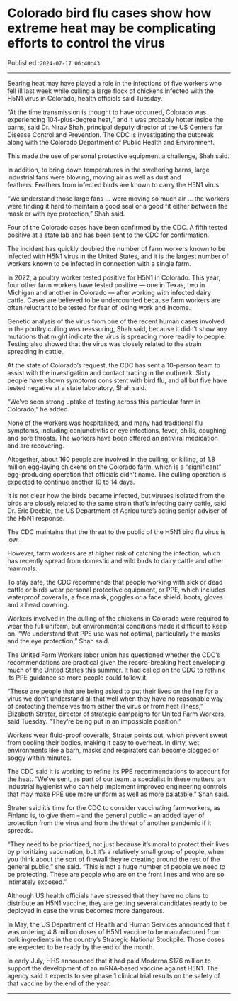# Colorado bird flu cases show how extreme heat may be complicating efforts to control the virus

Published :`2024-07-17 06:40:43`

---

Searing heat may have played a role in the infections of five workers who fell ill last week while culling a large flock of chickens infected with the H5N1 virus in Colorado, health officials said Tuesday.

“At the time transmission is thought to have occurred, Colorado was experiencing 104-plus-degree heat,” and it was probably hotter inside the barns, said Dr. Nirav Shah, principal deputy director of the US Centers for Disease Control and Prevention. The CDC is investigating the outbreak along with the Colorado Department of Public Health and Environment.

This made the use of personal protective equipment a challenge, Shah said.

In addition, to bring down temperatures in the sweltering barns, large industrial fans were blowing, moving air as well as dust and feathers. Feathers from infected birds are known to carry the H5N1 virus.

“We understand those large fans … were moving so much air … the workers were finding it hard to maintain a good seal or a good fit either between the mask or with eye protection,” Shah said.

Four of the Colorado cases have been confirmed by the CDC. A fifth tested positive at a state lab and has been sent to the CDC for confirmation.

The incident has quickly doubled the number of farm workers known to be infected with H5N1 virus in the United States, and it is the largest number of workers known to be infected in connection with a single farm.

In 2022, a poultry worker tested positive for H5N1 in Colorado. This year, four other farm workers have tested positive — one in Texas, two in Michigan and another in Colorado — after working with infected dairy cattle. Cases are believed to be undercounted because farm workers are often reluctant to be tested for fear of losing work and income.

Genetic analysis of the virus from one of the recent human cases involved in the poultry culling was reassuring, Shah said, because it didn’t show any mutations that might indicate the virus is spreading more readily to people. Testing also showed that the virus was closely related to the strain spreading in cattle.

At the state of Colorado’s request, the CDC has sent a 10-person team to assist with the investigation and contact tracing in the outbreak. Sixty people have shown symptoms consistent with bird flu, and all but five have tested negative at a state laboratory, Shah said.

“We’ve seen strong uptake of testing across this particular farm in Colorado,” he added.

None of the workers was hospitalized, and many had traditional flu symptoms, including conjunctivitis or eye infections, fever, chills, coughing and sore throats. The workers have been offered an antiviral medication and are recovering.

Altogether, about 160 people are involved in the culling, or killing, of 1.8 million egg-laying chickens on the Colorado farm, which is a “significant” egg-producing operation that officials didn’t name. The culling operation is expected to continue another 10 to 14 days.

It is not clear how the birds became infected, but viruses isolated from the birds are closely related to the same strain that’s infecting dairy cattle, said Dr. Eric Deeble, the US Department of Agriculture’s acting senior adviser of the H5N1 response.

The CDC maintains that the threat to the public of the H5N1 bird flu virus is low.

However, farm workers are at higher risk of catching the infection, which has recently spread from domestic and wild birds to dairy cattle and other mammals.

To stay safe, the CDC recommends that people working with sick or dead cattle or birds wear personal protective equipment, or PPE, which includes waterproof coveralls, a face mask, goggles or a face shield, boots, gloves and a head covering.

Workers involved in the culling of the chickens in Colorado were required to wear the full uniform, but environmental conditions made it difficult to keep on. “We understand that PPE use was not optimal, particularly the masks and the eye protection,” Shah said.

The United Farm Workers labor union has questioned whether the CDC’s recommendations are practical given the record-breaking heat enveloping much of the United States this summer. It had called on the CDC to rethink its PPE guidance so more people could follow it.

“These are people that are being asked to put their lives on the line for a virus we don’t understand all that well when they have no reasonable way of protecting themselves from either the virus or from heat illness,” Elizabeth Strater, director of strategic campaigns for United Farm Workers, said Tuesday. “They’re being put in an impossible position.”

Workers wear fluid-proof coveralls, Strater points out, which prevent sweat from cooling their bodies, making it easy to overheat. In dirty, wet environments like a barn, masks and respirators can become clogged or soggy within minutes.

The CDC said it is working to refine its PPE recommendations to account for the heat. “We’ve sent, as part of our team, a specialist in these matters, an industrial hygienist who can help implement improved engineering controls that may make PPE use more uniform as well as more palatable,” Shah said.

Strater said it’s time for the CDC to consider vaccinating farmworkers, as Finland is, to give them – and the general public – an added layer of protection from the virus and from the threat of another pandemic if it spreads.

“They need to be prioritized, not just because it’s moral to protect their lives by prioritizing vaccination, but it’s a relatively small group of people, when you think about the sort of firewall they’re creating around the rest of the general public,” she said. “This is not a huge number of people we need to be protecting. These are people who are on the front lines and who are so intimately exposed.”

Although US health officials have stressed that they have no plans to distribute an H5N1 vaccine, they are getting several candidates ready to be deployed in case the virus becomes more dangerous.

In May, the US Department of Health and Human Services announced that it was ordering 4.8 million doses of H5N1 vaccine to be manufactured from bulk ingredients in the country’s Strategic National Stockpile. Those doses are expected to be ready by the end of the month.

In early July, HHS announced that it had paid Moderna $176 million to support the development of an mRNA-based vaccine against H5N1. The agency said it expects to see phase 1 clinical trial results on the safety of that vaccine by the end of the year.

---

